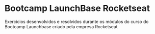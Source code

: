 # Bootcamp LaunchBase Rocketseat
Exercícios desenvolvidos e resolvidos durante os módulos do curso do Bootcamp Launchbase criado pela empresa Rocketseat
